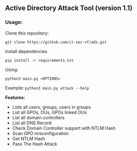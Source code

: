 ## Active Directory Attack Tool (version 1.1)

### Usage:

Clone this repository:

```
git clone https://github.com/it-sec-vf/ads.git
```

Install dependencies

```
pip install -r requirements.txt
```

Using:

```
python3 main.py <OPTIONS>
```
Example: `python3 main.py attack --help`

__Features:__

- Lists all users, groups, users in groups
- List all GPOs, OUs, GPOs linked OUs
- List all domain controllers
- List all DNS Record
- Check Domain Controller support with NTLM Hash
- Scan GPO misconfiguration
- Get NTLM Hash
- Pass The Hash Attack

